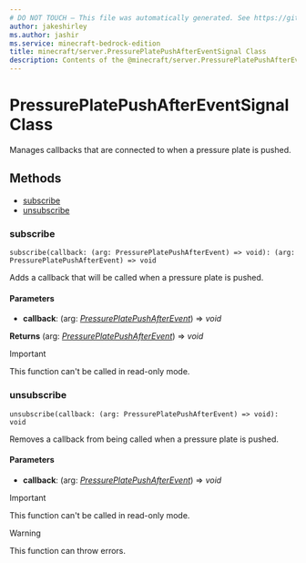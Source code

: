 ```yaml
---
# DO NOT TOUCH — This file was automatically generated. See https://github.com/mojang/minecraftapidocsgenerator to modify descriptions, examples, etc.
author: jakeshirley
ms.author: jashir
ms.service: minecraft-bedrock-edition
title: minecraft/server.PressurePlatePushAfterEventSignal Class
description: Contents of the @minecraft/server.PressurePlatePushAfterEventSignal class.
---
```

# PressurePlatePushAfterEventSignal Class

Manages callbacks that are connected to when a pressure plate is pushed.

## Methods
- [subscribe](#subscribe)
- [unsubscribe](#unsubscribe)

### **subscribe**
`
subscribe(callback: (arg: PressurePlatePushAfterEvent) => void): (arg: PressurePlatePushAfterEvent) => void
`

Adds a callback that will be called when a pressure plate is pushed.

#### **Parameters**
- **callback**: (arg: [*PressurePlatePushAfterEvent*](PressurePlatePushAfterEvent.md)) => *void*

**Returns** (arg: [*PressurePlatePushAfterEvent*](PressurePlatePushAfterEvent.md)) => *void*

> [!IMPORTANT]
> This function can't be called in read-only mode.

### **unsubscribe**
`
unsubscribe(callback: (arg: PressurePlatePushAfterEvent) => void): void
`

Removes a callback from being called when a pressure plate is pushed.

#### **Parameters**
- **callback**: (arg: [*PressurePlatePushAfterEvent*](PressurePlatePushAfterEvent.md)) => *void*

> [!IMPORTANT]
> This function can't be called in read-only mode.

> [!WARNING]
> This function can throw errors.
